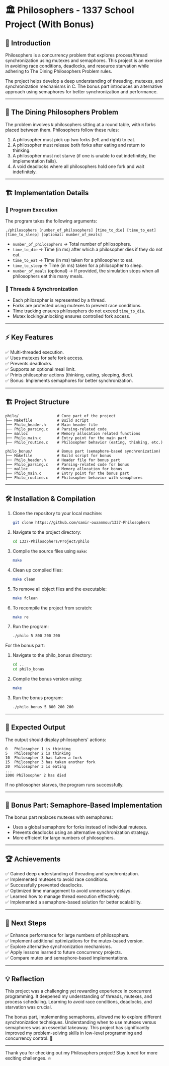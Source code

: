 # 🏛️ Philosophers - 1337 School Project (With Bonus)

## 🔹 Introduction

Philosophers is a concurrency problem that explores process/thread synchronization using mutexes and semaphores. This project is an exercise in avoiding race conditions, deadlocks, and resource starvation while adhering to The Dining Philosophers Problem rules.

The project helps develop a deep understanding of threading, mutexes, and synchronization mechanisms in C. The bonus part introduces an alternative approach using semaphores for better synchronization and performance.

---

## 📌 The Dining Philosophers Problem

The problem involves `N` philosophers sitting at a round table, with `N` forks placed between them. Philosophers follow these rules:

1. A philosopher must pick up two forks (left and right) to eat.
2. A philosopher must release both forks after eating and return to thinking.
3. A philosopher must not starve (if one is unable to eat indefinitely, the implementation fails).
4. A void deadlocks where all philosophers hold one fork and wait indefinitely.

---

## 🏗️ Implementation Details

### 🔹 Program Execution

The program takes the following arguments:

```shell
./philosophers [number_of_philosophers] [time_to_die] [time_to_eat] [time_to_sleep] [optional: number_of_meals]
```

- `number_of_philosophers` → Total number of philosophers.
- `time_to_die` → Time (in ms) after which a philosopher dies if they do not eat.
- `time_to_eat` → Time (in ms) taken for a philosopher to eat.
- `time_to_sleep` → Time (in ms) taken for a philosopher to sleep.
- `number_of_meals` (optional) → If provided, the simulation stops when all philosophers eat this many meals.

### 🔹 Threads & Synchronization

- Each philosopher is represented by a thread.
- Forks are protected using mutexes to prevent race conditions.
- Time tracking ensures philosophers do not exceed `time_to_die`.
- Mutex locking/unlocking ensures controlled fork access.

---

## ⚡ Key Features

✅ Multi-threaded execution.                    
✅ Uses mutexes for safe fork access.            
✅ Prevents deadlocks.               
✅ Supports an optional meal limit.          
✅ Prints philosopher actions (thinking, eating, sleeping, died).          
✅ Bonus: Implements semaphores for better synchronization.              

---

## 🏗️ Project Structure

```
philo/                 # Core part of the project
├── Makefile           # Build script
├── Philo_header.h     # Main header file
├── Philo_parsing.c    # Parsing-related code
├── malloc             # Memory allocation related functions
├── Philo_main.c       # Entry point for the main part
├── Philo_routine.c    # Philosopher behavior (eating, thinking, etc.)

philo_bonus/           # Bonus part (semaphore-based synchronization)
├── Makefile           # Build script for bonus
├── Philo_header.h     # Header file for bonus part
├── Philo_parsing.c    # Parsing-related code for bonus
├── malloc             # Memory allocation for bonus
├── Philo_main.c       # Entry point for the bonus part
├── Philo_routine.c    # Philosopher behavior with semaphores    
```

---

## 🛠️ Installation & Compilation

1. Clone the repository to your local machine:
   ```bash
   git clone https://github.com/samir-ouaammou/1337-Philosophers 
   ```
2. Navigate to the project directory:
   ```bash
   cd 1337-Philosophers/Project/philo
   ```
3. Compile the source files using `make`:
   ```bash
   make 
   ```
4. Clean up compiled files:
   ```bash
   make clean
   ```
5. To remove all object files and the executable:
   ```bash
   make fclean
   ```
6. To recompile the project from scratch:
   ```bash
   make re
   ```
7. Run the program:
   ```bash
   ./philo 5 800 200 200
   ```

For the bonus part:           

1. Navigate to the philo_bonus directory:
   ```bash
   cd ..
   cd philo_bonus
   ```
2. Compile the bonus version using:
   ```bash
   make 
   ```
3. Run the bonus program:
   ```bash
   ./philo_bonus 5 800 200 200 
   ```
---

## 🚀 Expected Output

The output should display philosophers' actions:

```
0   Philosopher 1 is thinking
5   Philosopher 2 is thinking
10  Philosopher 3 has taken a fork
15  Philosopher 3 has taken another fork
20  Philosopher 3 is eating
...
1000 Philosopher 2 has died
```

If no philosopher starves, the program runs successfully.

---

## 🎯 Bonus Part: Semaphore-Based Implementation

The bonus part replaces mutexes with semaphores:

- Uses a global semaphore for forks instead of individual mutexes.
- Prevents deadlocks using an alternative synchronization strategy.
- More efficient for large numbers of philosophers.

---

## 🏆 Achievements

✅ Gained deep understanding of threading and synchronization.            
✅ Implemented mutexes to avoid race conditions.          
✅ Successfully prevented deadlocks.           
✅ Optimized time management to avoid unnecessary delays.          
✅ Learned how to manage thread execution effectively.         
✅ Implemented a semaphore-based solution for better scalability.   

---

## 🎯 Next Steps

✅ Enhance performance for large numbers of philosophers.               
✅ Implement additional optimizations for the mutex-based version.              
✅ Explore alternative synchronization mechanisms.           
✅ Apply lessons learned to future concurrency projects.        
✅ Compare mutex and semaphore-based implementations.         

---

## 💡 Reflection

This project was a challenging yet rewarding experience in concurrent programming. It deepened my understanding of threads, mutexes, and process scheduling. Learning to avoid race conditions, deadlocks, and starvation was crucial. 

The bonus part, implementing semaphores, allowed me to explore different synchronization techniques. Understanding when to use mutexes versus semaphores was an essential takeaway. This project has significantly improved my problem-solving skills in low-level programming and concurrency control. 🚀

---

Thank you for checking out my Philosophers project! Stay tuned for more exciting challenges. 🔥

